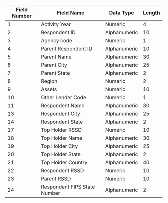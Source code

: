 | Field Number | Field Name                   | Data Type    | Length |
|--------------|------------------------------|--------------|--------|
| 1            | Activity Year                | Numeric      | 4      |
| 2            | Respondent ID                | Alphanumeric | 10     |
| 3            | Agency code                  | Numeric      | 1      |
| 4            | Parent Respondent ID         | Alphanumeric | 10     |
| 5            | Parent Name                  | Alphanumeric | 30     |
| 6            | Parent City                  | Alphanumeric | 25     |
| 7            | Parent State                 | Alphanumeric | 2      |
| 8            | Region                       | Numeric      | 2      |
| 9            | Assets                       | Numeric      | 10     |
| 10           | Other Lender Code            | Numeric      | 1      |
| 11           | Respondent Name              | Alphanumeric | 30     |
| 13           | Respondent City              | Alphanumeric | 25     |
| 14           | Respondent State             | Alphanumeric | 2      |
| 17           | Top Holder RSSD              | Numeric      | 10     |
| 18           | Top Holder Name              | Alphanumeric | 30     |
| 19           | Top Holder City              | Alphanumeric | 25     |
| 20           | Top Holder State             | Alphanumeric | 2      |
| 21           | Top Holder Country           | Alphanumeric | 40     |
| 22           | Respondent RSSD              | Numeric      | 10     |
| 23           | Parent RSSD                  | Numeric      | 10     |
| 24           | Respondent FIPS State Number | Alphanumeric | 2      |